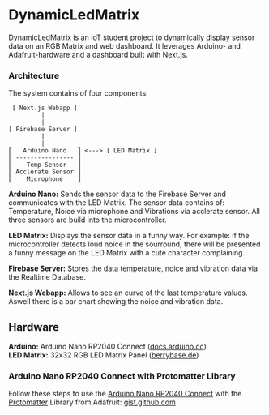 # DynamicLedMatrix
DynamicLedMatrix is an IoT student project to dynamically display sensor data on an RGB Matrix and web dashboard. It leverages Arduino- and Adafruit-hardware and a dashboard built with Next.js.

### Architecture
The system contains of four components:

```
 [ Next.js Webapp ]
         |
         |
[ Firebase Server ]
         |        
         |        
⎡   Arduino Nano   ⎤ <---> [ LED Matrix ]
⎜ ---------------- ⎟
⎜    Temp Sensor   ⎟
⎜ Acclerate Sensor ⎟
⎣    Microphone    ⎦
```

**Arduino Nano:** Sends the sensor data to the Firebase Server and communicates with the LED Matrix. The sensor data contains of: Temperature, Noice via microphone and Vibrations via acclerate sensor. All three sensors are build into the microcontroller.

**LED Matrix:** Displays the sensor data in a funny way. For example: If the microcontroller detects loud noice in the sourround, there will be presented a funny message on the LED Matrix with a cute character complaining.

**Firebase Server:** Stores the data temperature, noice and vibration data via the Realtime Database.

**Next.js Webapp:** Allows to see an curve of the last temperature values. Aswell there is a bar chart showing the noice and vibration data.

## Hardware
**Arduino:** Arduino Nano RP2040 Connect ([docs.arduino.cc](https://docs.arduino.cc/hardware/nano-rp2040-connect/)) \
**LED Matrix:** 32x32 RGB LED Matrix Panel ([berrybase.de](https://www.berrybase.de/32x32-rgb-led-matrix-panel-5mm-raster))

### Arduino Nano RP2040 Connect with Protomatter Library
Follow these steps to use the [Arduino Nano RP2040 Connect](https://docs.arduino.cc/hardware/nano-rp2040-connect/) with the [Protomatter](https://github.com/adafruit/Adafruit_Protomatter) Library from Adafruit: [gist.github.com](https://gist.github.com/matzesoft/b794ab7975aec84a40eef546e0827b2a)
